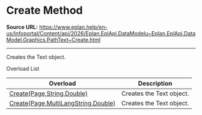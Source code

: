 # Create Method

**Source URL:** https://www.eplan.help/en-us/Infoportal/Content/api/2026/Eplan.EplApi.DataModelu~Eplan.EplApi.DataModel.Graphics.PathText~Create.html

---

Creates the Text object.

Overload List

| Overload | Description |
| --- | --- |
| [Create(Page,String,Double)](Eplan.EplApi.DataModelu~Eplan.EplApi.DataModel.Graphics.PathText~Create(Page,String,Double).html) | Creates the Text object. |
| [Create(Page,MultiLangString,Double)](Eplan.EplApi.DataModelu~Eplan.EplApi.DataModel.Graphics.PathText~Create(Page,MultiLangString,Double).html) | Creates the Text object. |
